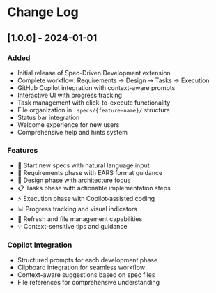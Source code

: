 # Change Log

## [1.0.0] - 2024-01-01

### Added

- Initial release of Spec-Driven Development extension
- Complete workflow: Requirements → Design → Tasks → Execution
- GitHub Copilot integration with context-aware prompts
- Interactive UI with progress tracking
- Task management with click-to-execute functionality
- File organization in `.specs/{feature-name}/` structure
- Status bar integration
- Welcome experience for new users
- Comprehensive help and hints system

### Features

- 🚀 Start new specs with natural language input
- 📝 Requirements phase with EARS format guidance
- 🎨 Design phase with architecture focus
- 📋 Tasks phase with actionable implementation steps
- ⚡ Execution phase with Copilot-assisted coding
- 📊 Progress tracking and visual indicators
- 🔄 Refresh and file management capabilities
- 💡 Context-sensitive tips and guidance

### Copilot Integration

- Structured prompts for each development phase
- Clipboard integration for seamless workflow
- Context-aware suggestions based on spec files
- File references for comprehensive understanding
